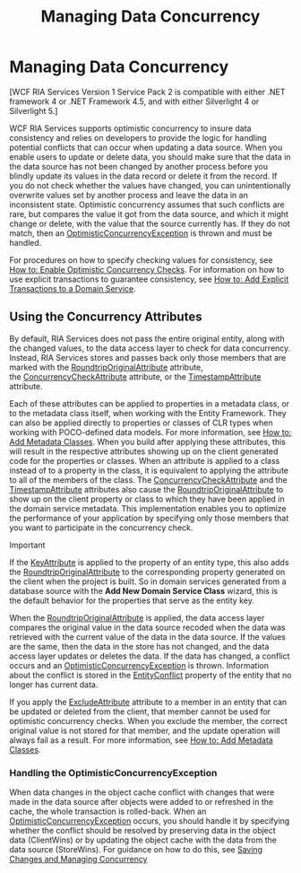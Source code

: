 ﻿---
title: Managing Data Concurrency
TOCTitle: Managing Data Concurrency
ms:assetid: 89823cca-93cd-43be-a333-7da9457f54ce
ms:mtpsurl: https://msdn.microsoft.com/en-us/library/Gg602751(v=VS.91)
ms:contentKeyID: 34015848
ms.date: 08/19/2013
mtps_version: v=VS.91
---

# Managing Data Concurrency

\[WCF RIA Services Version 1 Service Pack 2 is compatible with either .NET framework 4 or .NET Framework 4.5, and with either Silverlight 4 or Silverlight 5.\]

WCF RIA Services supports optimistic concurrency to insure data consistency and relies on developers to provide the logic for handling potential conflicts that can occur when updating a data source. When you enable users to update or delete data, you should make sure that the data in the data source has not been changed by another process before you blindly update its values in the data record or delete it from the record. If you do not check whether the values have changed, you can unintentionally overwrite values set by another process and leave the data in an inconsistent state. Optimistic concurrency assumes that such conflicts are rare, but compares the value it got from the data source, and which it might change or delete, with the value that the source currently has. If they do not match, then an [OptimisticConcurrencyException](https://msdn.microsoft.com/en-us/library/Bb355991) is thrown and must be handled.

For procedures on how to specify checking values for consistency, see [How to: Enable Optimistic Concurrency Checks](gg602748\(v=vs.91\).md). For information on how to use explicit transactions to guarantee consistency, see [How to: Add Explicit Transactions to a Domain Service](ee707364\(v=vs.91\).md).

## Using the Concurrency Attributes

By default, RIA Services does not pass the entire original entity, along with the changed values, to the data access layer to check for data concurrency. Instead, RIA Services stores and passes back only those members that are marked with the [RoundtripOriginalAttribute](ff423279\(v=vs.91\).md) attribute, the [ConcurrencyCheckAttribute](https://msdn.microsoft.com/en-us/library/Dd538571) attribute, or the [TimestampAttribute](https://msdn.microsoft.com/en-us/library/Dd538368) attribute.

Each of these attributes can be applied to properties in a metadata class, or to the metadata class itself, when working with the Entity Framework. They can also be applied directly to properties or classes of CLR types when working with POCO-defined data models. For more information, see [How to: Add Metadata Classes](ee707339\(v=vs.91\).md). When you build after applying these attributes, this will result in the respective attributes showing up on the client generated code for the properties or classes. When an attribute is applied to a class instead of to a property in the class, it is equivalent to applying the attribute to all of the members of the class. The [ConcurrencyCheckAttribute](https://msdn.microsoft.com/en-us/library/Dd538571) and the [TimestampAttribute](https://msdn.microsoft.com/en-us/library/Dd538368) attributes also cause the [RoundtripOriginalAttribute](ff423279\(v=vs.91\).md) to show up on the client property or class to which they have been applied in the domain service metadata. This implementation enables you to optimize the performance of your application by specifying only those members that you want to participate in the concurrency check.


> [!IMPORTANT]
> If the <A href="https://msdn.microsoft.com/en-us/library/Dd382103">KeyAttribute</A> is applied to the property of an entity type, this also adds the <A href="ff423279(v=vs.91).md">RoundtripOriginalAttribute</A> to the corresponding property generated on the client when the project is built. So in domain services generated from a database source with the <STRONG>Add New Domain Service Class</STRONG> wizard, this is the default behavior for the properties that serve as the entity key.


When the [RoundtripOriginalAttribute](ff423279\(v=vs.91\).md) is applied, the data access layer compares the original value in the data source recoded when the data was retrieved with the current value of the data in the data source. If the values are the same, then the data in the store has not changed, and the data access layer updates or deletes the data. If the data has changed, a conflict occurs and an [OptimisticConcurrencyException](https://msdn.microsoft.com/en-us/library/Bb355991) is thrown. Information about the conflict is stored in the [EntityConflict](ff422579\(v=vs.91\).md) property of the entity that no longer has current data.

If you apply the [ExcludeAttribute](ff422771\(v=vs.91\).md) attribute to a member in an entity that can be updated or deleted from the client, that member cannot be used for optimistic concurrency checks. When you exclude the member, the correct original value is not stored for that member, and the update operation will always fail as a result. For more information, see [How to: Add Metadata Classes](ee707339\(v=vs.91\).md).

### Handling the OptimisticConcurrencyException

When data changes in the object cache conflict with changes that were made in the data source after objects were added to or refreshed in the cache, the whole transaction is rolled-back. When an [OptimisticConcurrencyException](https://msdn.microsoft.com/en-us/library/Bb355991) occurs, you should handle it by specifying whether the conflict should be resolved by preserving data in the object data (ClientWins) or by updating the object cache with the data from the data source (StoreWins). For guidance on how to do this, see [Saving Changes and Managing Concurrency](http://go.microsoft.com/fwlink/?linkid=210676)

